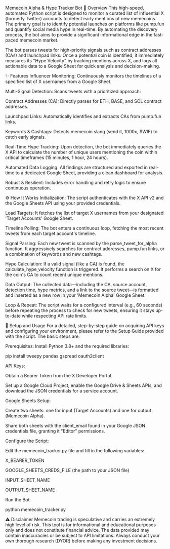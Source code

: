 Memecoin Alpha & Hype Tracker Bot
📖 Overview
This high-speed, automated Python script is designed to monitor a curated list of influential X (formerly Twitter) accounts to detect early mentions of new memecoins. The primary goal is to identify potential launches on platforms like pump.fun and quantify social media hype in real-time. By automating the discovery process, the bot aims to provide a significant informational edge in the fast-paced memecoin market.

The bot parses tweets for high-priority signals such as contract addresses (CAs) and launchpad links. Once a potential coin is identified, it immediately measures its "Hype Velocity" by tracking mentions across X, and logs all actionable data to a Google Sheet for quick analysis and decision-making.

✨ Features
Influencer Monitoring: Continuously monitors the timelines of a specified list of X usernames from a Google Sheet.

Multi-Signal Detection: Scans tweets with a prioritized approach:

Contract Addresses (CA): Directly parses for ETH, BASE, and SOL contract addresses.

Launchpad Links: Automatically identifies and extracts CAs from pump.fun links.

Keywords & Cashtags: Detects memecoin slang (send it, 1000x, $WIF) to catch early signals.

Real-Time Hype Tracking: Upon detection, the bot immediately queries the X API to calculate the number of unique users mentioning the coin within critical timeframes (15 minutes, 1 hour, 24 hours).

Automated Data Logging: All findings are structured and exported in real-time to a dedicated Google Sheet, providing a clean dashboard for analysis.

Robust & Resilient: Includes error handling and retry logic to ensure continuous operation.

⚙️ How It Works
Initialization: The script authenticates with the X API v2 and the Google Sheets API using your provided credentials.

Load Targets: It fetches the list of target X usernames from your designated 'Target Accounts' Google Sheet.

Timeline Polling: The bot enters a continuous loop, fetching the most recent tweets from each target account's timeline.

Signal Parsing: Each new tweet is scanned by the parse_tweet_for_alpha function. It aggressively searches for contract addresses, pump.fun links, or a combination of keywords and new cashtags.

Hype Calculation: If a valid signal (like a CA) is found, the calculate_hype_velocity function is triggered. It performs a search on X for the coin's CA to count recent unique mentions.

Data Output: The collected data—including the CA, source account, detection time, hype metrics, and a link to the source tweet—is formatted and inserted as a new row in your 'Memecoin Alpha' Google Sheet.

Loop & Repeat: The script waits for a configured interval (e.g., 60 seconds) before repeating the process to check for new tweets, ensuring it stays up-to-date while respecting API rate limits.

🚀 Setup and Usage
For a detailed, step-by-step guide on acquiring API keys and configuring your environment, please refer to the Setup Guide provided with the script. The basic steps are:

Prerequisites: Install Python 3.8+ and the required libraries:

pip install tweepy pandas gspread oauth2client

API Keys:

Obtain a Bearer Token from the X Developer Portal.

Set up a Google Cloud Project, enable the Google Drive & Sheets APIs, and download the JSON credentials for a service account.

Google Sheets Setup:

Create two sheets: one for input (Target Accounts) and one for output (Memecoin Alpha).

Share both sheets with the client_email found in your Google JSON credentials file, granting it "Editor" permissions.

Configure the Script:

Edit the memecoin_tracker.py file and fill in the following variables:

X_BEARER_TOKEN

GOOGLE_SHEETS_CREDS_FILE (the path to your JSON file)

INPUT_SHEET_NAME

OUTPUT_SHEET_NAME

Run the Bot:

python memecoin_tracker.py

⚠️ Disclaimer
Memecoin trading is speculative and carries an extremely high level of risk. This tool is for informational and educational purposes only and does not constitute financial advice. The data provided may contain inaccuracies or be subject to API limitations. Always conduct your own thorough research (DYOR) before making any investment decisions.
